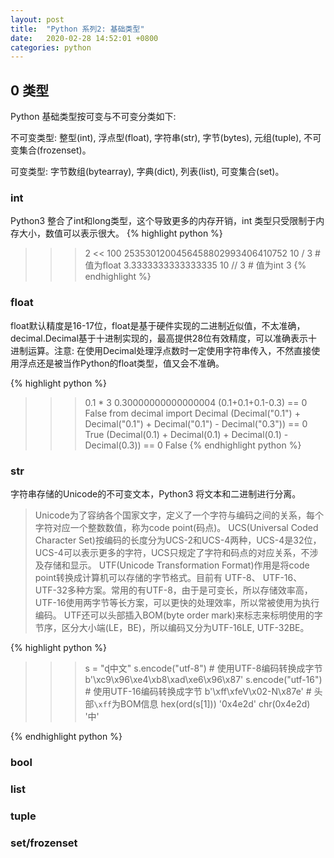 ```yaml
---
layout: post
title:  "Python 系列2: 基础类型"
date:   2020-02-28 14:52:01 +0800
categories: python
---
```

## 0 类型
Python 基础类型按可变与不可变分类如下:

不可变类型:  整型(int), 浮点型(float), 字符串(str), 字节(bytes), 元组(tuple), 不可变集合(frozenset)。

可变类型: 字节数组(bytearray), 字典(dict), 列表(list), 可变集合(set)。

### int
Python3 整合了int和long类型，这个导致更多的内存开销，int 类型只受限制于内存大小，数值可以表示很大。
{% highlight python %}
>>> 2 << 100
2535301200456458802993406410752
>>> 10 / 3   # 值为float
3.3333333333333335
>>> 10 // 3  # 值为int
3
{% endhighlight %}

### float
float默认精度是16-17位，float是基于硬件实现的二进制近似值，不太准确，decimal.Decimal基于十进制实现的，最高提供28位有效精度，可以准确表示十进制运算。注意: 在使用Decimal处理浮点数时一定使用字符串传入，不然直接使用浮点还是被当作Python的float类型，值又会不准确。

{% highlight python %}
>>> 0.1 * 3
0.30000000000000004
>>> (0.1+0.1+0.1-0.3) == 0
False
>>> from decimal import Decimal
>>> (Decimal("0.1") + Decimal("0.1") + Decimal("0.1") - Decimal("0.3")) == 0
True
>>> (Decimal(0.1) + Decimal(0.1) + Decimal(0.1) - Decimal(0.3)) == 0
False
{% endhighlight python %}

### str
字符串存储的Unicode的不可变文本，Python3 将文本和二进制进行分离。

> Unicode为了容纳各个国家文字，定义了一个字符与编码之间的关系，每个字符对应一个整数数值，称为code point(码点)。
> UCS(Universal Coded Character Set)按编码的长度分为UCS-2和UCS-4两种，UCS-4是32位，UCS-4可以表示更多的字符，UCS只规定了字符和码点的对应关系，不涉及存储和显示。
> UTF(Unicode Transformation Format)作用是将code point转换成计算机可以存储的字节格式。目前有 UTF-8、 UTF-16、 UTF-32多种方案。常用的有UTF-8，由于是可变长，所以存储效率高，UTF-16使用两字节等长方案，可以更快的处理效率，所以常被使用为执行编码。
> UTF还可以头部插入BOM(byte order mark)来标志来标明使用的字节序，区分大小端(LE，BE)，所以编码又分为UTF-16LE, UTF-32BE。

{% highlight python %}
>>> s = "ɖ中文"
>>> s.encode("utf-8")   # 使用UTF-8编码转换成字节
b'\xc9\x96\xe4\xb8\xad\xe6\x96\x87'
>>> s.encode("utf-16")  # 使用UTF-16编码转换成字节
b'\xff\xfeV\x02-N\x87e' # 头部`\xff`为BOM信息
>>> hex(ord(s[1]))
'0x4e2d'
>>> chr(0x4e2d)
'中'
>>> 

{% endhighlight python %}

### bool


### list

### tuple

### set/frozenset